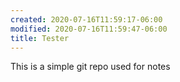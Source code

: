 ```yaml
---
created: 2020-07-16T11:59:17-06:00
modified: 2020-07-16T11:59:47-06:00
title: Tester
---
```


This is a simple git repo used for notes